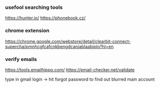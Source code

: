 
### usefool searching tools
https://hunter.io/
https://phonebook.cz/

### chrome extension
https://chrome.google.com/webstore/detail/clearbit-connect-supercha/pmnhcgfcafcnkbengdcanjablaabjplo?hl=en

### verify emails 
https://tools.emailhippo.com/
https://email-checker.net/validate

type in gmail login
-> hit forgot password to find out blurred main account
